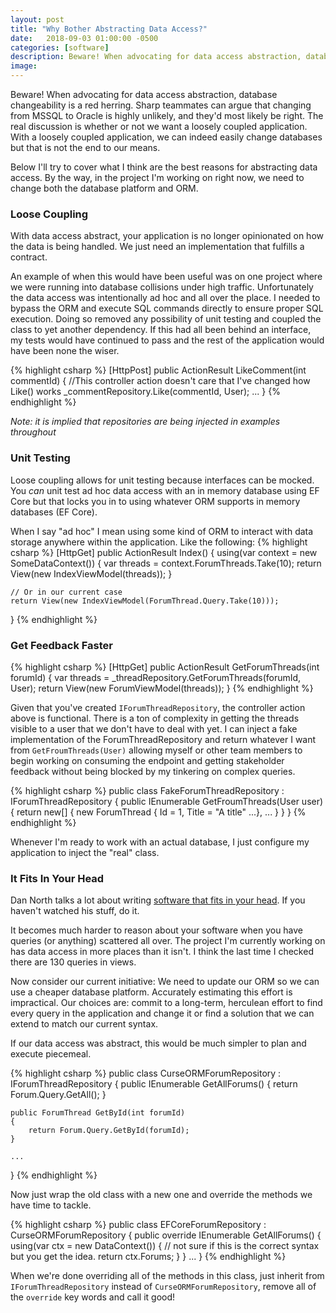 ```yaml
---
layout: post
title: "Why Bother Abstracting Data Access?"
date:   2018-09-03 01:00:00 -0500
categories: [software]
description: Beware! When advocating for data access abstraction, database changeability is a red herring. The real discussion is whether or not we want a loosely coupled application.
image: 
---
```


Beware! When advocating for data access abstraction, database changeability is a red herring. Sharp teammates can argue that changing from MSSQL to Oracle is highly unlikely, and they'd most likely be right. The real discussion is whether or not we want a loosely coupled application. With a loosely coupled application, we can indeed easily change databases but that is not the end to our means. 

Below I'll try to cover what I think are the best reasons for abstracting data access. By the way, in the project I'm working on right now, we need to change both the database platform and ORM.

### Loose Coupling
With data access abstract, your application is no longer opinionated on how the data is being handled. We just need an implementation that fulfills a contract.

An example of when this would have been useful was on one project where we were running into database collisions under high traffic. Unfortunately the data access was intentionally ad hoc and all over the place. I needed to bypass the ORM and execute SQL commands directly to ensure proper SQL execution. Doing so removed any possibility of unit testing and coupled the class to yet another dependency. If this had all been behind an interface, my tests would have continued to pass and the rest of the application would have been none the wiser.

{% highlight csharp %}
[HttpPost]
public ActionResult LikeComment(int commentId)
{
    //This controller action doesn't care that I've changed how Like() works
    _commentRepository.Like(commentId, User);
    ...
}
{% endhighlight %}

_Note: it is implied that repositories are being injected in examples throughout_

### Unit Testing
Loose coupling allows for unit testing because interfaces can be mocked. You _can_ unit test ad hoc data access with an in memory database using EF Core but that locks you in to using whatever ORM supports in memory databases (EF Core). 

When I say "ad hoc" I mean using some kind of ORM to interact with data storage anywhere within the application. Like the following:
{% highlight csharp %}
[HttpGet]
public ActionResult Index()
{
    using(var context = new SomeDataContext())
    {
        var threads = context.ForumThreads.Take(10);
        return View(new IndexViewModel(threads));
    }
    
    // Or in our current case
    return View(new IndexViewModel(ForumThread.Query.Take(10)));
}
{% endhighlight %}

### Get Feedback Faster
{% highlight csharp %}
[HttpGet]
public ActionResult GetForumThreads(int forumId)
{
    var threads = _threadRepository.GetForumThreads(forumId, User);
    return View(new ForumViewModel(threads));
}
{% endhighlight %}

Given that you've created `IForumThreadRepository`, the controller action above is functional. There is a ton of complexity in getting the threads visible to a user that we don't have to deal with yet. I can inject a fake implementation of the ForumThreadRepository and return whatever I want from `GetFroumThreads(User)` allowing myself or other team members to begin working on consuming the endpoint and getting stakeholder feedback without being blocked by my tinkering on complex queries.

{% highlight csharp %}
public class FakeForumThreadRepository : IForumThreadRepository
{
    public IEnumerable<ForumThread> GetFroumThreads(User user)
    {
        return new[]
        {
            new ForumThread { Id = 1, Title = "A title" ...},
            ...
        }
    }
}
{% endhighlight %}

 Whenever I'm ready to work with an actual database, I just configure my application to inject the "real" class.

### It Fits In Your Head
Dan North talks a lot about writing [software that fits in your head](https://www.youtube.com/watch?v=4Y0tOi7QWqM). If you haven't watched his stuff, do it.

It becomes much harder to reason about your software when you have queries (or anything) scattered all over. The project I'm currently working on has data access in more places than it isn't. I think the last time I checked there are 130 queries in views.

Now consider our current initiative: We need to update our ORM so we can use a cheaper database platform. Accurately estimating this effort is impractical. Our choices are: commit to a long-term, herculean effort to find every query in the application and change it or find a solution that we can extend to match our current syntax.

If our data access was abstract, this would be much simpler to plan and execute piecemeal.

{% highlight csharp %}
public class CurseORMForumRepository : IForumThreadRepository
{
    public IEnumerable<ForumThread> GetAllForums()
    {
        return Forum.Query.GetAll();
    }

    public ForumThread GetById(int forumId)
    {
        return Forum.Query.GetById(forumId);
    }

    ...
}
{% endhighlight %}

Now just wrap the old class with a new one and override the methods we have time to tackle. 

{% highlight csharp %}
public class EFCoreForumRepository : CurseORMForumRepository
{
    public override IEnumerable<ForumThread> GetAllForums()
    {
        using(var ctx = new DataContext())
        {
            // not sure if this is the correct syntax but you get the idea.
            return ctx.Forums;
        }
    }
    ...
}
{% endhighlight %}

When we're done overriding all of the methods in this class, just inherit from `IForumThreadRepository` instead of `CurseORMForumRepository`, remove all of the `override` key words and call it good!